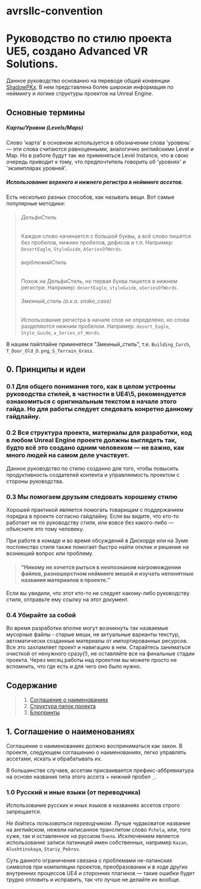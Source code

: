 # avrsllc-convention

# Руководство по стилю проекта UE5, создано Advanced VR Solutions.

Данное руководство основанно на переводе общей конвенции [ShadowPKx](https://github.com/ShadowPKx/ue4-style-guide-rus). В нем представлена более широкая информация по неймингу и логике структуры проектов на Unreal Engine.

## Основные термины

<a name="terms-level-map"></a>
##### Карты/Уровни (Levels/Maps)

Слово 'карта' в основном используется в обозначении слова 'уровень' — эти слова считаются равноценными, аналогично английскими Level и Map. Но в работе будут так же применяться Level Instance, что в свою очередь приводит к тому, что предпочтитель говорить об 'уровнях' и 'экземплярах уровней'. 

<a name="terms-cases"></a>
##### Использование верхнего и нижнего регистра в нейминге ассетов.

Есть несколько разных способов, как называть вещи. Вот самые популярные методики:

> ###### ДельфиСтиль
>
> Каждое слово начинается с большой буквы, а всё слово пишется без пробелов, нижних пробелов, дефисов и т.п. Например: `DesertEagle`, `StyleGuide`, `ASeriesOfWords`.
> 
> ###### верблюжийСтиль
>
> Похож на ДельфиСтиль, но первая буква пишется в нижнем регистре. Например: `desertEagle`, `styleGuide`, `aSeriesOfWords`.
>
> ###### Змеиный_стиль (а.к.а. snake_case)
>
> Использование регистра в начале слов не определено, но слова разделяются нижним пробелом. Например: `desert_Eagle`, `Style_Guide`, `a_Series_of_Words`.

В нашем пайплайне применятеся "Змеиный_стиль", т.е. `Building_Curch`,  `T_Door_Old_D.png`, `S_Terrain_Grass`.


<a name="0"></a>
## 0. Принципы и идеи

<a name="0.1"></a>
### 0.1 Для общего понимания того, как в целом устроены руководства стилей, в частности в UE4\5, рекомендуется ознакомиться с оригинальным текстом в начале этого гайда. Но для работы следует следовать конретно данному гайдлайну.

<a name="0.2"></a>
### 0.2 Вся структура проекта, материалы для разработки, код в любом Unreal Engine проекте должны выглядеть так, будто всё это создано одним человеком — не важно, как много людей на самом деле участвует.

Данное руководство по стилю созданно для того, чтобы повысить продуктивность создателей контента и управляемость проектом с стороны руководства.

<a name="0.3"></a>
### 0.3 Мы помогаем друзьям следовать хорошему стилю

Хорошей практикой является помогать товарищам с поддержанием порядка в проекте согласно гайдлайну.
Если вы видите, что кто-то работает не по руководству стиля, или вовсе без какого-либо — объясните это тому человеку.

При работе в комаде и во время обсуждений в Дискорде или на Зуме постоянство стиля также помогает быстро найти отклик и решение на возникший вопрос или проблему. 

> #### "Никому не хочется рыться в неопознаном нагромождении файлов, разношерстном нейминге мешей и изучать непонятные названия материалов в проекте."

Если вы увидили, что этот кто-то не следует какому-либо руководству стиля, отправьте ему ссылку на этот документ.

<a name="0.4"></a>
### 0.4 Убирайте за собой 

Во время разработки вполне могут возникнуть так назваемые мусорные файлы - старые меши, не актуальные варианты текстур, автоматически созданные материалы от импортированных ресурсов. Все это захламляет проект и навигацию в нем. Старайтесь заниматься очисткой от ненужного сразу(!), не оставляйте все на финальные стадии проекта. Через месяц работы над проектом вы можете просто не вспомнить, что где есть и для чего оно было нужно.

<a name="toc"></a>
## Содержание

> 1. [Соглашение о наименованиях](#anc)
> 1. [Структура папок проекта](#structure)
> 1. [Блюпринты](#bp)

<a name="anc"></a>
<a name="1"></a>
## 1. Соглашение о наименованиях 

Соглашение о наименованиях должно восприниматься как закон. В проекте, следующем соглашению о наименованиях, легко управлять ассетами, искать и обрабатывать их.

В большинстве случаев, ассетам присваивается префикс-аббревиатура на основе названия типа этого ассета + нижний пробел `_`.

<a name="prohibited-languages"></a>
<a name="1.0"></a>
### 1.0 Русский и иные языки (от переводчика)
Использование русских и иных языков в названиях ассетов строго запрещается.

*Не бойтесь пользоваться переводчиком*. Лучше чудаковатое название на английском, нежели написанное транслитом слово `Pchela`, или, того хуже, так и оставленное на русском `Пчела`.
Исключением является использование записи латиницей имен собственных, например `Kazan`, `Alushtinskaya`, `Stariy_Pokrov`.

Суть данного ограничения связана с проблемами не-латинских символов при компиляции проектов, преобразовании и в ходе других внутренних процессов UE4 и сторонних плагинов — такие ошибки будет трудно отловить и исправить, так что лучше не делайте их вообще.